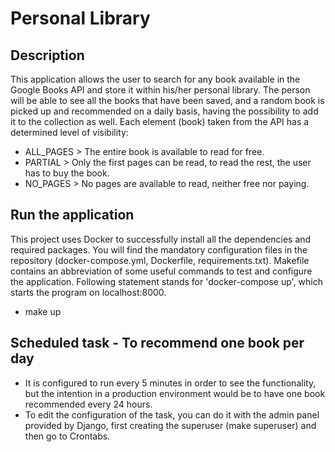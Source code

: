 # Personal Library

## Description
This application allows the user to search for any book available in the Google Books API and store it within his/her personal library. The person will be able to see all the books that have been saved, and a random book is picked up and recommended on a daily basis, having the possibility to add it to the collection as well. Each element (book) taken from the API has a determined level of visibility:
* ALL_PAGES > The entire book is available to read for free.
* PARTIAL > Only the first pages can be read, to read the rest, the user has to buy the book.
* NO_PAGES > No pages are available to read, neither free nor paying.

## Run the application
This project uses Docker to successfully install all the dependencies and required packages. You will find the mandatory configuration files in the repository (docker-compose.yml, Dockerfile, requirements.txt). Makefile contains an abbreviation of some useful commands to test and configure the application. Following statement stands for 'docker-compose up', which starts the program on localhost:8000.
* make up

## Scheduled task - To recommend one book per day
* It is configured to run every 5 minutes in order to see the functionality, but the intention in a production environment would be to have one book recommended every 24 hours.
* To edit the configuration of the task, you can do it with the admin panel provided by Django, first creating the superuser (make superuser) and then go to Crontabs.
